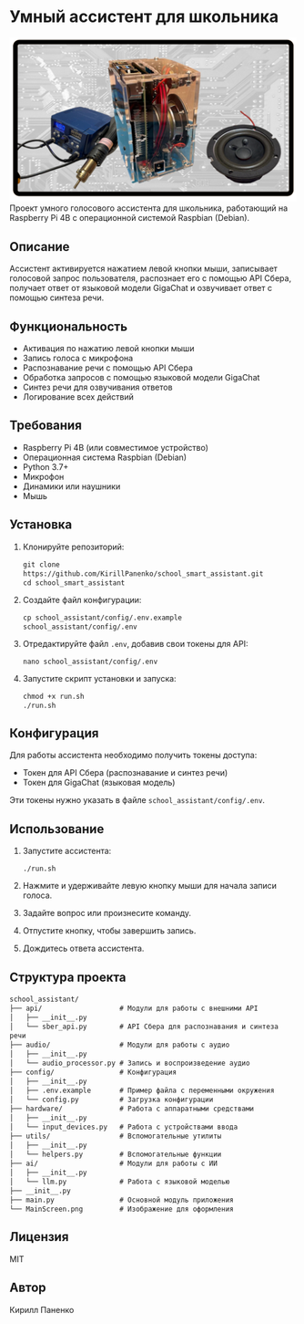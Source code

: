 # Умный ассистент для школьника

<img src="https://raw.githubusercontent.com/KirillPanenko/school_smart_assistant/refs/heads/main/MainScreen.png" width="700" />
Проект умного голосового ассистента для школьника, работающий на Raspberry Pi 4B с операционной системой Raspbian (Debian).

## Описание

Ассистент активируется нажатием левой кнопки мыши, записывает голосовой запрос пользователя, распознает его с помощью API Сбера, получает ответ от языковой модели GigaChat и озвучивает ответ с помощью синтеза речи.

## Функциональность

- Активация по нажатию левой кнопки мыши
- Запись голоса с микрофона
- Распознавание речи с помощью API Сбера
- Обработка запросов с помощью языковой модели GigaChat
- Синтез речи для озвучивания ответов
- Логирование всех действий

## Требования

- Raspberry Pi 4B (или совместимое устройство)
- Операционная система Raspbian (Debian)
- Python 3.7+
- Микрофон
- Динамики или наушники
- Мышь

## Установка

1. Клонируйте репозиторий:
   ```
   git clone https://github.com/KirillPanenko/school_smart_assistant.git
   cd school_smart_assistant
   ```

2. Создайте файл конфигурации:
   ```
   cp school_assistant/config/.env.example school_assistant/config/.env
   ```

3. Отредактируйте файл `.env`, добавив свои токены для API:
   ```
   nano school_assistant/config/.env
   ```

4. Запустите скрипт установки и запуска:
   ```
   chmod +x run.sh
   ./run.sh
   ```

## Конфигурация

Для работы ассистента необходимо получить токены доступа:
- Токен для API Сбера (распознавание и синтез речи)
- Токен для GigaChat (языковая модель)

Эти токены нужно указать в файле `school_assistant/config/.env`.

## Использование

1. Запустите ассистента:
   ```
   ./run.sh
   ```

2. Нажмите и удерживайте левую кнопку мыши для начала записи голоса.
3. Задайте вопрос или произнесите команду.
4. Отпустите кнопку, чтобы завершить запись.
5. Дождитесь ответа ассистента.

## Структура проекта

```
school_assistant/
├── api/                   # Модули для работы с внешними API
│   ├── __init__.py
│   └── sber_api.py        # API Сбера для распознавания и синтеза речи
├── audio/                 # Модули для работы с аудио
│   ├── __init__.py
│   └── audio_processor.py # Запись и воспроизведение аудио
├── config/                # Конфигурация
│   ├── __init__.py
│   ├── .env.example       # Пример файла с переменными окружения
│   └── config.py          # Загрузка конфигурации
├── hardware/              # Работа с аппаратными средствами
│   ├── __init__.py
│   └── input_devices.py   # Работа с устройствами ввода
├── utils/                 # Вспомогательные утилиты
│   ├── __init__.py
│   └── helpers.py         # Вспомогательные функции
├── ai/                    # Модули для работы с ИИ
│   ├── __init__.py
│   └── llm.py             # Работа с языковой моделью
├── __init__.py
├── main.py                # Основной модуль приложения
└── MainScreen.png         # Изображение для оформления
```

## Лицензия

MIT

## Автор

Кирилл Паненко
